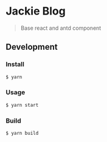 # Jackie Blog

> Base react and antd component

## Development

### Install

```sh
$ yarn
```
### Usage

```sh
$ yarn start
```

### Build

```sh
$ yarn build
```